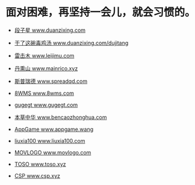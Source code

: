 # 面对困难，再坚持一会儿，就会习惯的。

-  <a href="https://www.duanzixing.com/" title="段子星" target="_blank">段子星 www.duanzixing.com</a>
  - <a href="https://www.duanzixing.com/dujitang" title="干了这碗毒鸡汤" target="_blank">干了这碗毒鸡汤 www.duanzixing.com/dujitang</a>

-  <a href="https://www.leijimu.com/" title="雷击木" target="_blank">雷击木 www.leijimu.com</a>
-  <a href="https://www.mainrico.xyz/" title="丹熏山" target="_blank">丹熏山 www.mainrico.xyz</a>
-  <a href="https://www.spreadqd.com/" title="斯普瑞德" target="_blank">斯普瑞德 www.spreadqd.com</a>
-  <a href="https://www.8wms.com/" title="8WMS" target="_blank">8WMS www.8wms.com</a>
-  <a href="https://www.gugegt.com/" title="gugegt" target="_blank">gugegt www.gugegt.com</a>
-  <a href="https://www.bencaozhonghua.com/" title="本草中华" target="_blank">本草中华 www.bencaozhonghua.com</a>
-  <a href="https://appgame.wang/" title="AppGame" target="_blank">AppGame www.appgame.wang</a>
-  <a href="https://www.liuxia100.com/" title="liuxia100" target="_blank">liuxia100 www.liuxia100.com</a>
-  <a href="https://www.movlogo.com/" title="电影公司标志" target="_blank">MOVLOGO www.movlogo.com</a>
-  <a href="https://www.toso.xyz/" title="toso" target="_blank">TOSO www.toso.xyz</a>
-  <a href="https://www.csp.xyz/" title="CSP" target="_blank">CSP www.csp.xyz</a>
